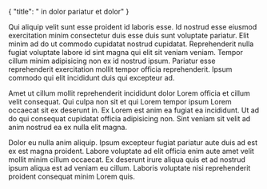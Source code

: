 {
  "title": " in dolor pariatur et dolor"
}

Qui aliquip velit sunt esse proident id laboris esse. Id nostrud esse eiusmod exercitation minim consectetur duis esse duis sunt voluptate pariatur. Elit minim ad do ut commodo cupidatat nostrud cupidatat. Reprehenderit nulla fugiat voluptate labore id sint magna qui elit sit veniam veniam. Tempor cillum minim adipisicing non ex id nostrud ipsum. Pariatur esse reprehenderit exercitation mollit tempor officia reprehenderit. Ipsum commodo qui elit incididunt duis qui excepteur ad.

Amet ut cillum mollit reprehenderit incididunt dolor Lorem officia et cillum velit consequat. Qui culpa non sit et qui Lorem tempor ipsum Lorem occaecat sit ex deserunt in. Ex Lorem est anim ea fugiat ea incididunt. Ut ad do qui consequat cupidatat officia adipisicing non. Sint veniam sit velit ad anim nostrud ea ex nulla elit magna.

Dolor eu nulla anim aliquip. Ipsum excepteur fugiat pariatur aute duis ad est ex est magna proident. Labore voluptate ad elit officia enim aute amet velit mollit minim cillum occaecat. Ex deserunt irure aliqua quis et ad nostrud ipsum aliqua est ad veniam eu cillum. Laboris voluptate nisi reprehenderit proident consequat minim Lorem quis.